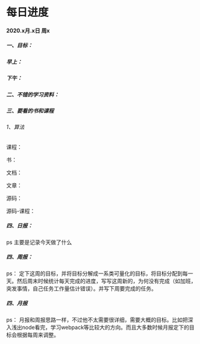 # 每日进度

#### 2020.x月.x日 周x


##### 一、目标：
##### 早上：

##### 下午：


##### 二、不错的学习资料：


##### 三、要看的书和课程
###### 1、算法
课程：

书：

文档：

文章：

源码：

源码-课程：


##### 四、日报：
ps
主要是记录今天做了什么


##### 四、周报：
ps：
定下这周的目标，并将目标分解成一系类可量化的目标，将目标分配到每一天。然后周末时候统计每天完成的进度，写写这周新的，为何没有完成（如加班，突发事情，自己任务工作量估计错误）。并写下周要完成的任务。

##### 四、月报
ps：
月报和周报思路一样，不过他不太需要很详细，需要大概的目标。比如把深入浅出node看完，学习webpack等比较大的方向。而且大多数时候月报定下的目标会根据每周来调整。